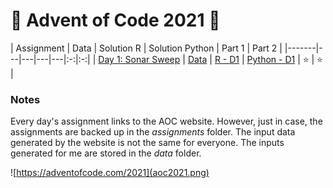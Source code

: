 # 🎄 Advent of Code 2021 🎁

| Assignment | Data | Solution R | Solution Python | Part 1 | Part 2 |
|-------|---|---|---|---|:-:|:-:|
| [Day 1: Sonar Sweep](https://adventofcode.com/2021/day/1) | [Data](data/day1.txt) | [R - D1](solutionsR/day1.R) | [Python - D1](solutionsPython/day1.py)  | ⭐ | ⭐ |


### Notes
Every day's assignment links to the AOC website. However, just in case, the assignments are backed up in the *assignments* folder. The input data generated by the website is not the same for everyone. The inputs generated for me are stored in the *data* folder.

![https://adventofcode.com/2021](aoc2021.png)
